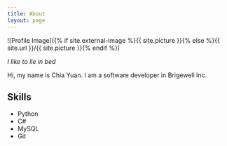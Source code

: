 ```yaml
---
title: About
layout: page
---
```

![Profile Image]({% if site.external-image %}{{ site.picture }}{% else %}{{ site.url }}/{{ site.picture }}{% endif %})

<em>I like to lie in bed</em>

<p>Hi, my name is Chia Yuan. I am a software developer in Brigewell Inc.</p>

<h2>Skills</h2>

<ul class="skill-list">
	<li>Python</li>
	<li>C#</li>
	<li>MySQL</li>
	<li>Git</li>
</ul>

